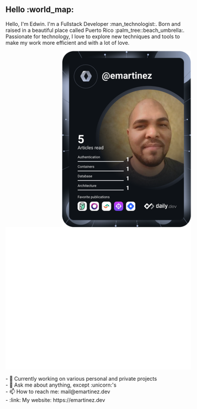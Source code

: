 <h2>Hello :world_map:</h2>

<div>
Hello, I'm Edwin. I'm a Fullstack Developer :man_technologist:. Born and raised in a beautiful place called Puerto Rico :palm_tree::beach_umbrella:. Passionate for technology, I love to explore new techniques and tools to make my work more efficient and with a lot of love.

<a href="https://app.daily.dev/DailyDevTips"><img src="https://github.com/emartinez06/emartinez06/blob/master/devcard.svg" width="350" align="right" alt="Edwin's Dev Card"/></a>

![Metrics](/github-metrics.svg)

</div>
<div align="left">
 - 🔭 Currently working on various personal and private projects<br/>
 - 💬 Ask me about anything, except :unicorn:'s<br/>
 - 📫 How to reach me: mail@emartinez.dev<br/>
 - :link: My website: https://emartinez.dev
</div

